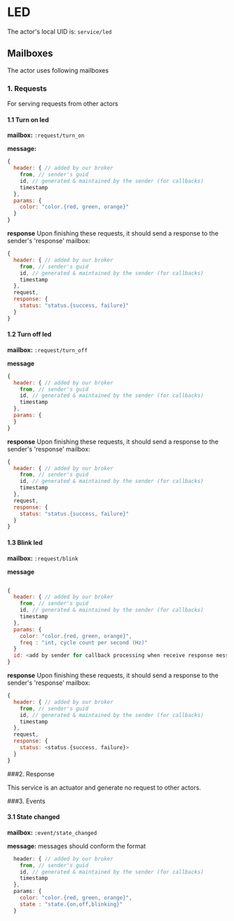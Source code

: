LED
======


The actor's local UID is: `service/led`

## Mailboxes
The actor uses following mailboxes

### 1. Requests

For serving requests from other actors

#### 1.1 Turn on led

**mailbox:** `:request/turn_on`

**message:**
```js
{
  header: { // added by our broker
    from, // sender's guid
    id, // generated & maintained by the sender (for callbacks)
    timestamp
  },
  params: {
    color: "color.{red, green, orange}"
  }
}
```

**response** Upon finishing these requests, it should send a response to the sender's 'response' mailbox:

```js
{
  header: { // added by our broker
    from, // sender's guid
    id, // generated & maintained by the sender (for callbacks)
    timestamp
  },
  request,
  response: {
    status: "status.{success, failure}"
  }
}
```

#### 1.2 Turn off led

**mailbox:** `:request/turn_off`

**message**
```js
{
  header: { // added by our broker
    from, // sender's guid
    id, // generated & maintained by the sender (for callbacks)
    timestamp
  },
  params: {
  }
}
```

**response** Upon finishing these requests, it should send a response to the sender's 'response' mailbox:

```js
{
  header: { // added by our broker
    from, // sender's guid
    id, // generated & maintained by the sender (for callbacks)
    timestamp
  },
  request,
  response: {
    status: "status.{success, failure}"
  }
}
```

#### 1.3 Blink led

**mailbox:** `:request/blink`

**message**

```js

{
  header: { // added by our broker
    from, // sender's guid
    id, // generated & maintained by the sender (for callbacks)
    timestamp
  },
  params: {
    color: "color.{red, green, orange}",
    freq : "int, cycle count per second (Hz)"
  }
  id: <add by sender for callback processing when receive response message>
}
```

**response** Upon finishing these requests, it should send a response to the sender's 'response' mailbox:

```js
{
  header: { // added by our broker
    from, // sender's guid
    id, // generated & maintained by the sender (for callbacks)
    timestamp
  },
  request,
  response: {
    status: <status.{success, failure}>
  }
}
```

###2. Response

This service is an actuator and generate no request to other actors.

###3. Events

#### 3.1 State changed

**mailbox:** `:event/state_changed`

**message:** messages should conform the format
```js
  header: { // added by our broker
    from, // sender's guid
    id, // generated & maintained by the sender (for callbacks)
    timestamp
  },
  params: {
    color: "color.{red, green, orange}",
    state : "state.{on,off,blinking}"
  }  
```
